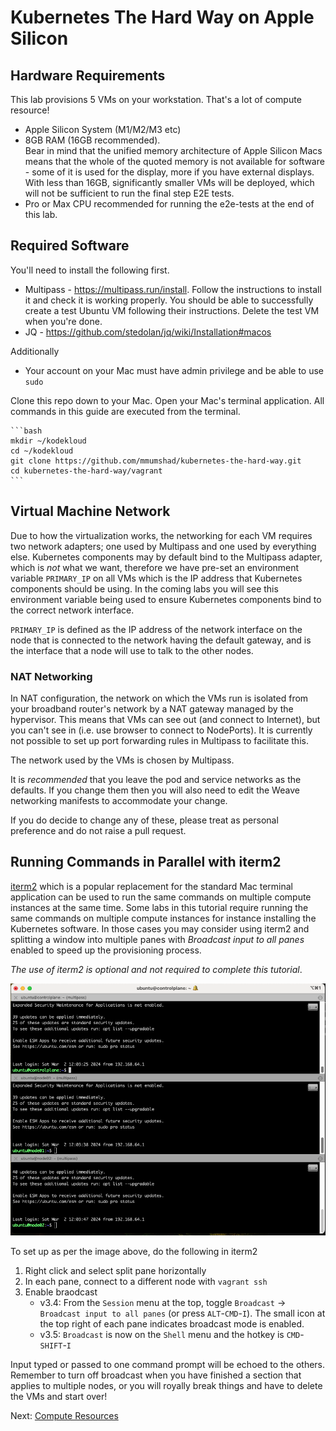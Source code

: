 # Kubernetes The Hard Way on Apple Silicon

## Hardware Requirements

This lab provisions 5 VMs on your workstation. That's a lot of compute resource!

* Apple Silicon System (M1/M2/M3 etc)
* 8GB RAM (16GB recommended).<br/>Bear in mind that the unified memory architecture of Apple Silicon Macs means that the whole of the quoted memory is not available for software - some of it is used for the display, more if you have external displays. With less than 16GB, significantly smaller VMs will be deployed, which will not be sufficient to run the final step E2E tests.
* Pro or Max CPU recommended for running the e2e-tests at the end of this lab.

## Required Software

You'll need to install the following first.

* Multipass - https://multipass.run/install. Follow the instructions to install it and check it is working properly. You should be able to successfully create a test Ubuntu VM following their instructions. Delete the test VM when you're done.
* JQ - https://github.com/stedolan/jq/wiki/Installation#macos

Additionally

* Your account on your Mac must have admin privilege and be able to use `sudo`

Clone this repo down to your Mac. Open your Mac's terminal application. All commands in this guide are executed from the terminal.

    ```bash
    mkdir ~/kodekloud
    cd ~/kodekloud
    git clone https://github.com/mmumshad/kubernetes-the-hard-way.git
    cd kubernetes-the-hard-way/vagrant
    ```

## Virtual Machine Network

Due to how the virtualization works, the networking for each VM requires two network adapters; one used by Multipass and one used by everything else. Kubernetes components may by default bind to the Multipass adapter, which is *not* what we want, therefore we have pre-set an environment variable `PRIMARY_IP` on all VMs which is the IP address that Kubernetes components should be using. In the coming labs you will see this environment variable being used to ensure Kubernetes components bind to the correct network interface.

`PRIMARY_IP` is defined as the IP address of the network interface on the node that is connected to the network having the default gateway, and is the interface that a node will use to talk to the other nodes.

### NAT Networking

In NAT configuration, the network on which the VMs run is isolated from your broadband router's network by a NAT gateway managed by the hypervisor. This means that VMs can see out (and connect to Internet), but you can't see in (i.e. use browser to connect to NodePorts). It is currently not possible to set up port forwarding rules in Multipass to facilitate this.

The network used by the VMs is chosen by Multipass.

It is *recommended* that you leave the pod and service networks as the defaults. If you change them then you will also need to edit the Weave networking manifests to accommodate your change.

If you do decide to change any of these, please treat as personal preference and do not raise a pull request.


## Running Commands in Parallel with iterm2

[iterm2](https://iterm2.com/) which is a popular replacement for the standard Mac terminal application can be used to run the same commands on multiple compute instances at the same time. Some labs in this tutorial require running the same commands on multiple compute instances for instance installing the Kubernetes software. In those cases you may consider using iterm2 and splitting a window into multiple panes with *Broadcast input to all panes* enabled to speed up the provisioning process.

*The use of iterm2 is optional and not required to complete this tutorial*.

![titerm2 screenshot](../../images//iterm2-broadcast.png)

To set up as per the image above, do the following in iterm2
1. Right click and select split pane horizontally
1. In each pane, connect to a different node with `vagrant ssh`
1. Enable braodcast
    * v3.4: From the `Session` menu at the top, toggle `Broadcast` -> `Broadcast input to all panes` (or press `ALT`-`CMD`-`I`). The small icon at the top right of each pane indicates broadcast mode is enabled.
    * v3.5: `Broadcast` is now on the `Shell` menu and the hotkey is `CMD`-`SHIFT`-`I`

Input typed or passed to one command prompt will be echoed to the others. Remember to turn off broadcast when you have finished a section that applies to multiple nodes, or you will royally break things and have to delete the VMs and start over!

Next: [Compute Resources](02-compute-resources.md)

